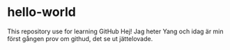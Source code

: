 # hello-world
This repository use for learning GitHub
Hej! Jag heter Yang och idag är min först gången prov om githud, det se ut jättelovade.
